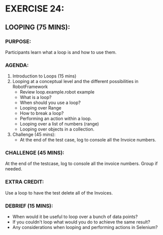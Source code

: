 # EXERCISE 24:
## LOOPING (75 MINS):
### PURPOSE:
Participants learn what a loop is and how to use them.

### AGENDA:
1. Introduction to Loops (15 mins)
2. Looping at a conceptual level and the different possibilities in RobotFramework
   - Review loop.example.robot example
   - What is a loop?
   - When should you use a loop?
   - Looping over Range
   - How to break a loop?
   - Performing an action within a loop.
   - Looping over a list of numbers (range)
   - Looping over objects in a collection.
3. Challenge (45 mins):
   - At the end of the test case, log to console all the Invoice numbers.

### CHALLENGE (45 MINS):
At the end of the testcase, log to console all the invoice numbers. Group if needed.

### EXTRA CREDIT:
Use a loop to have the test delete all of the Invoices.

### DEBRIEF (15 MINS):
- When would it be useful to loop over a bunch of data points?
- If you couldn't loop what would you do to achieve the same result?
- Any considerations when looping and performing actions in Selenium?
